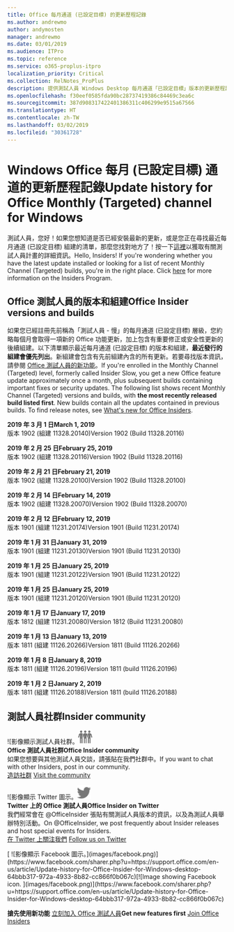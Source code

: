 ```yaml
---
title: Office 每月通道 (已設定目標) 的更新歷程記錄
ms.author: andrewmo
author: andymosten
manager: andrewmo
ms.date: 03/01/2019
ms.audience: ITPro
ms.topic: reference
ms.service: o365-proplus-itpro
localization_priority: Critical
ms.collection: RelNotes_ProPlus
description: 提供測試人員 Windows Desktop 每月通道「已設定目標」版本的更新歷程記錄
ms.openlocfilehash: f30eef0585fda90bc28737419386c84469c3ea6c
ms.sourcegitcommit: 387d908317422401386311c406299e9515a67566
ms.translationtype: HT
ms.contentlocale: zh-TW
ms.lasthandoff: 03/02/2019
ms.locfileid: "30361728"
---
```

# <a name="update-history-for-office-monthly-targeted-channel-for-windows"></a><span data-ttu-id="2d289-103">Windows Office 每月 (已設定目標) 通道的更新歷程記錄</span><span class="sxs-lookup"><span data-stu-id="2d289-103">Update history for Office Monthly (Targeted) channel for Windows</span></span>

<span data-ttu-id="2d289-p101">測試人員，您好！如果您想知道是否已經安裝最新的更新，或是您正在尋找最近每月通道 (已設定目標) 組建的清單，那麼您找對地方了！按一下[這裡](https://insider.office.com/)以獲取有關測試人員計畫的詳細資訊。</span><span class="sxs-lookup"><span data-stu-id="2d289-p101">Hello, Insiders! If you're wondering whether you have the latest update installed or looking for a list of recent Monthly Channel (Targeted) builds, you're in the right place. Click [here](https://insider.office.com/) for more information on the Insiders Program.</span></span>

## <a name="office-insider-versions-and-builds"></a><span data-ttu-id="2d289-107">Office 測試人員的版本和組建</span><span class="sxs-lookup"><span data-stu-id="2d289-107">Office Insider versions and builds</span></span>

<span data-ttu-id="2d289-p102">如果您已經註冊先前稱為「測試人員 - 慢」的每月通道 (已設定目標) 層級，您約略每個月會取得一項新的 Office 功能更新，加上包含有重要修正或安全性更新的後續組建。以下清單顯示最近每月通道 (已設定目標) 的版本和組建，**最近發行的組建會優先列出**。新組建會包含有先前組建內含的所有更新。若要尋找版本資訊，請參閱 [Office 測試人員的新功能](https://support.office.com/zh-TW/article/what-s-new-for-office-insiders-c152d1e2-96ff-4ce9-8c14-e74e13847a24)。</span><span class="sxs-lookup"><span data-stu-id="2d289-p102">If you're enrolled in the Monthly Channel (Targeted) level, formerly called Insider Slow, you get a new Office feature update approximately once a month, plus subsequent builds containing important fixes or security updates. The following list shows recent Monthly Channel (Targeted) versions and builds, with **the most recently released build listed first**. New builds contain all the updates contained in previous builds. To find release notes, see [What's new for Office Insiders](https://support.office.com/zh-TW/article/what-s-new-for-office-insiders-c152d1e2-96ff-4ce9-8c14-e74e13847a24).</span></span>

<span data-ttu-id="2d289-112">**2019 年 3 月 1 日**</span><span class="sxs-lookup"><span data-stu-id="2d289-112">**March 1, 2019**</span></span><br/> <span data-ttu-id="2d289-113">版本 1902 (組建 11328.20140)</span><span class="sxs-lookup"><span data-stu-id="2d289-113">Version 1902 (Build 11328.20116)</span></span><br/>

<span data-ttu-id="2d289-114">**2019 年 2 月 25 日**</span><span class="sxs-lookup"><span data-stu-id="2d289-114">**February 25, 2019**</span></span><br/> <span data-ttu-id="2d289-115">版本 1902 (組建 11328.20116)</span><span class="sxs-lookup"><span data-stu-id="2d289-115">Version 1902 (Build 11328.20116)</span></span><br/>

<span data-ttu-id="2d289-116">**2019 年 2 月 21 日**</span><span class="sxs-lookup"><span data-stu-id="2d289-116">**February 21, 2019**</span></span><br/> <span data-ttu-id="2d289-117">版本 1902 (組建 11328.20100)</span><span class="sxs-lookup"><span data-stu-id="2d289-117">Version 1902 (Build 11328.20100)</span></span><br/>

<span data-ttu-id="2d289-118">**2019 年 2 月 14 日**</span><span class="sxs-lookup"><span data-stu-id="2d289-118">**February 14, 2019**</span></span><br/> <span data-ttu-id="2d289-119">版本 1902 (組建 11328.20070)</span><span class="sxs-lookup"><span data-stu-id="2d289-119">Version 1902 (Build 11328.20070)</span></span><br/>

<span data-ttu-id="2d289-120">**2019 年 2 月 12 日**</span><span class="sxs-lookup"><span data-stu-id="2d289-120">**February 12, 2019**</span></span><br/> <span data-ttu-id="2d289-121">版本 1901 (組建 11231.20174)</span><span class="sxs-lookup"><span data-stu-id="2d289-121">Version 1901 (Build 11231.20174)</span></span><br/>

<span data-ttu-id="2d289-122">**2019 年 1 月 31 日**</span><span class="sxs-lookup"><span data-stu-id="2d289-122">**January 31, 2019**</span></span><br/> <span data-ttu-id="2d289-123">版本 1901 (組建 11231.20130)</span><span class="sxs-lookup"><span data-stu-id="2d289-123">Version 1901 (Build 11231.20130)</span></span><br/> 

<span data-ttu-id="2d289-124">**2019 年 1 月 25 日**</span><span class="sxs-lookup"><span data-stu-id="2d289-124">**January 25, 2019**</span></span><br/> <span data-ttu-id="2d289-125">版本 1901 (組建 11231.20122)</span><span class="sxs-lookup"><span data-stu-id="2d289-125">Version 1901 (Build 11231.20122)</span></span><br/> 

<span data-ttu-id="2d289-126">**2019 年 1 月 25 日**</span><span class="sxs-lookup"><span data-stu-id="2d289-126">**January 25, 2019**</span></span><br/> <span data-ttu-id="2d289-127">版本 1901 (組建 11231.20120)</span><span class="sxs-lookup"><span data-stu-id="2d289-127">Version 1901 (Build 11231.20120)</span></span><br/> 

<span data-ttu-id="2d289-128">**2019 年 1 月 17 日**</span><span class="sxs-lookup"><span data-stu-id="2d289-128">**January 17, 2019**</span></span><br/> <span data-ttu-id="2d289-129">版本 1812 (組建 11231.20080)</span><span class="sxs-lookup"><span data-stu-id="2d289-129">Version 1812 (Build 11231.20080)</span></span><br/> 

<span data-ttu-id="2d289-130">**2019 年 1 月 13 日**</span><span class="sxs-lookup"><span data-stu-id="2d289-130">**January 13, 2019**</span></span><br/> <span data-ttu-id="2d289-131">版本 1811 (組建 11126.20266)</span><span class="sxs-lookup"><span data-stu-id="2d289-131">Version 1811 (Build 11126.20266)</span></span><br/>

<span data-ttu-id="2d289-132">**2019 年 1 月 8 日**</span><span class="sxs-lookup"><span data-stu-id="2d289-132">**January 8, 2019**</span></span><br/> <span data-ttu-id="2d289-133">版本 1811 (組建 11126.20196)</span><span class="sxs-lookup"><span data-stu-id="2d289-133">Version 1811 (build 11126.20196)</span></span><br/> 

<span data-ttu-id="2d289-134">**2019 年 1 月 2 日**</span><span class="sxs-lookup"><span data-stu-id="2d289-134">**January 2, 2019**</span></span><br/> <span data-ttu-id="2d289-135">版本 1811 (組建 11126.20188)</span><span class="sxs-lookup"><span data-stu-id="2d289-135">Version 1811 (build 11126.20188)</span></span><br/> 


## <a name="insider-community"></a><span data-ttu-id="2d289-136">測試人員社群</span><span class="sxs-lookup"><span data-stu-id="2d289-136">Insider community</span></span>

<span data-ttu-id="2d289-137">![影像顯示測試人員社群。</span><span class="sxs-lookup"><span data-stu-id="2d289-137">![Image showing insider community.</span></span> ](images/insidercommunity.png)<br/>
<span data-ttu-id="2d289-138">**Office 測試人員社群**</span><span class="sxs-lookup"><span data-stu-id="2d289-138">**Office Insider community**</span></span><br/> <span data-ttu-id="2d289-139">如果您想要與其他測試人員交談，請張貼在我們社群中。</span><span class="sxs-lookup"><span data-stu-id="2d289-139">If you want to chat with other Insiders, post in our community.</span></span><br/><span data-ttu-id="2d289-140"> 
[造訪社群](https://go.microsoft.com/fwlink/?linkid=843493)</span><span class="sxs-lookup"><span data-stu-id="2d289-140"> 
[Visit the community](https://go.microsoft.com/fwlink/?linkid=843493)</span></span><br/> 

<span data-ttu-id="2d289-141">![影像顯示 Twitter 圖示。</span><span class="sxs-lookup"><span data-stu-id="2d289-141">![Image showing twitter icon.</span></span> ](images/twitter.png)<br/>
<span data-ttu-id="2d289-142">**Twitter 上的 Office 測試人員**</span><span class="sxs-lookup"><span data-stu-id="2d289-142">**Office Insider on Twitter**</span></span><br/> <span data-ttu-id="2d289-143">我們經常會在 @OfficeInsider 張貼有關測試人員版本的資訊，以及為測試人員舉辦特別活動。</span><span class="sxs-lookup"><span data-stu-id="2d289-143">On @OfficeInsider, we post frequently about Insider releases and host special events for Insiders.</span></span><br/><span data-ttu-id="2d289-144"> 
[在 Twitter 上關注我們](https://go.microsoft.com/fwlink/?linkid=717717)</span><span class="sxs-lookup"><span data-stu-id="2d289-144"> 
[Follow us on Twitter](https://go.microsoft.com/fwlink/?linkid=717717)</span></span><br/> 

<span data-ttu-id="2d289-145">
  [
  ![影像顯示 Facebook 圖示。](images/facebook.png)](https://www.facebook.com/sharer.php?u=https://support.office.com/en-us/article/Update-history-for-Office-Insider-for-Windows-desktop-64bbb317-972a-4933-8b82-cc866f0b067c)</span><span class="sxs-lookup"><span data-stu-id="2d289-145">[![Image showing Facebook icon. ](images/facebook.png)](https://www.facebook.com/sharer.php?u=https://support.office.com/en-us/article/Update-history-for-Office-Insider-for-Windows-desktop-64bbb317-972a-4933-8b82-cc866f0b067c)</span></span>       


<span data-ttu-id="2d289-146">**搶先使用新功能**
[立刻加入 Office 測試人員](https://insider.office.com/)</span><span class="sxs-lookup"><span data-stu-id="2d289-146">**Get new features first**
[Join Office Insiders](https://insider.office.com/)</span></span>